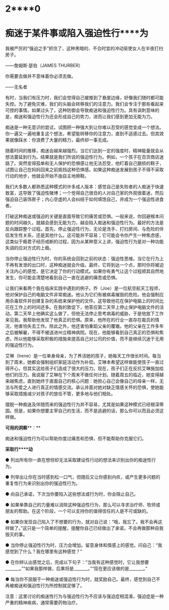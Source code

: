    

# **2****0**

# **痴****迷****于****某****件****事****或****陷****入****强****迫****性****行****为**

我被严厉的“强迫之手”抓住了，这种黑暗的、不合时宜的冲动驱使女人在半夜打扫房子。

——詹姆斯·瑟伯（JAMES THURBER）

你需要去做并不意味着你必须去做。

——无名者

有时，当我们有压力时，我们会觉得自己被推到了悬崖边缘，好像我们随时都可能失控。为了避免灾难，我们的头脑会转移我们的注意力。我们会专注于那些看起来可控的事情。如果过头了，这种防御会导致痴迷和强迫性行为。具有讽刺意味的是，痴迷和强迫性行为还会形成自己的势力，进而让我们感到更加无能为力。

痴迷是一种无意识的尝试，试图把一种强大到让你难以忍受的感觉变成一个想法。你一遍又一遍地重复这个想法，希望能转移你的注意力，直到不适感过去。但其效果就像踩水：你浪费了大量的精力，最终却一事无成。

随着时间的推移，痴迷会越来越强烈。当它们达到一定的强度时，精神能量就会从想法蔓延到行为。结果就是我们所说的强迫性行为。例如，一个孩子在百货商店迷路了。突然变得孤单和无人保护的恐惧感让他无法忍受，他盯着自己磨损的鞋子，试图让自己在妈妈回来之前抵挡这种恐惧感。如果这种痴迷发展到孩子不得不采取行动的地步，他就会开始不由自主地擦鞋。

我们大多数人都熟悉这种模式的许多成人版本：感觉自己是失败者的人痴迷于快速致富，这导致了强迫性赌博；一个觉得自己很丑的人对自己家的外观很着迷，然后强迫自己装饰房子；内心空虚的人会纠结于如何填饱自己，并成为一个强迫性进食者。

打破这种痴迷或强迫的关键是直面导致它的痛苦或恐惧。一般来说，你回避根本问题的时间越久，就越会感到无能为力，越会陷入痴迷和强迫性行为。最好的方法是反向跟踪整个过程。首先，停止强迫性行为，无论是洗手、打扫房间、与危险的伴侣发生性关系，还是其他什么。这可能并不容易；它可能会令你产生一种焦虑感，这类似于瘾君子经历戒断的过程，因为从某种意义上讲，强迫性行为是对一种功能失调的应对方式的上瘾。

当你停止强迫性行为时，你的系统会回到之前的状态：强迫性思维。当它在行为上不再有发泄的出口时，这种痴迷就会升级。最终，它将到达一个点，那时你将被迫关注内心的感觉，是它决定了你的行动模式。如果你有勇气让这个过程顺其自然地发生，你可能会清楚地看到自己一直在逃避的痛苦或恐惧。

让我们来看两个我在临床实践中遇到的例子。乔（Joe）是一位航空航天工程师，他对保护自己的电脑文件非常痴迷。他认为它们有被病毒摧毁的危险。他会强制应用杀毒软件并创建复杂的系统来保护他的文件。这导致他花在保护电脑上的时间比花在工作上的时间还多。在我的敦促下，他答应第二天早上停止保护电脑文件的活动。第二天早上他确实这么做了，但他无法停止思考病毒的威胁，于是他放下工作来见我。我帮助他发现了他真正的恐惧。原来，他所在的行业一直存在裁员的情况，他害怕失去工作。除此之外，他还害怕重蹈父亲的覆辙。他的父亲在工作多年之后被解雇，不得不被送进州立精神病院。现在，他能够看到自己真正的恐惧和焦虑，所以他能够采取积极的措施来提高自己对公司的价值，而不是继续沉迷于无用的强迫性行为。

艾琳（Irene）是一位单身母亲，为了养活她的孩子，她每天工作很长时间。每当到了周末，她都会强制组织家庭活动作为补偿。艾琳本希望这样做能使孩子一直过得开心，但其实这给孩子们造成了很大的压力。现在，孩子们正在反抗艾琳施加给他们的压力。我说服了艾琳在下个周末不做任何计划。随着周五的临近，她变得越来越焦虑，直到她终于直面自己的核心问题：她担心自己会像自己的母亲一样，无法与所爱之人进行真正的情感交流。承认并面对她对缺乏情感关怀的恐惧，使她能够采取措施减少对孩子的放任不管，更多地与他们相处。

摆脱一种痴迷及伴随而来的强迫性行为并不容易，尤其是如果这种模式已经根深蒂固。但是，如果你想要主宰自己的生活，而不是逃避的话，那么你可以而且必须这样做。

**可****用****的****洞****察****：**

痴迷和强迫性行为可以帮助你度过痛苦和恐惧，但不能帮助你克服它们。

**采****取****行****动**

● 列出所有你一直在想但却无法采取建设性行动的想法来识别出你的痴迷性行为。

● 列举出让你在当时感到松一口气，但随后又让你感到内疚，或产生更多问题的重复性行为来识别出你的强迫性行为。

● 向自己承诺，下次当你要陷入这些想法或行为时，你会阻止自己。

● 如果单靠自己的力量难以消除这种强迫性行为，那么可以寻求治疗师、牧师或朋友的帮助。在这个阶段，一个可以支持你的值得信任的人是不可或缺的。

● 如果你发现自己陷入了不想要的行为，就对自己说：“哦，我忘了。我不会再这样做了。”这只是一个简单的提醒，提醒你自己已经做出了承诺，不会再做那种自我毁灭的事。

● 当你停止强迫性行为时，压力会增加。留意身体和情感上的感觉。问自己：“我感觉到了什么？我在哪里有这种感觉？”

● 在你辨认出感觉之后，完成以下句子：“当我有这种感觉时，它让我想要_______。”“如果我那样做，后果将是_______。”“现在更应该做的是_______。”

● 每当你不屈服于一种痴迷或强迫性行为时，就奖励自己。最终，感觉到自己不再被痴迷和强迫性行为所控制就足够了。

注意：这里讨论的痴迷性行为与强迫性行为不应该与强迫症相混淆，强迫症是一种严重的精神疾病，通常需要药物治疗。